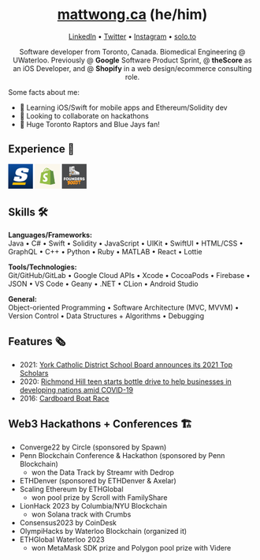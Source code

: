 <h1 align="center"><a href="https://mattwong.ca/">mattwong.ca</a> (he/him)</h1>
<p align="center"><a href="https://www.linkedin.com/in/mattwong-ca/">LinkedIn</a> • <a href="https://twitter.com/mattwong_ca">Twitter</a> • <a href="https://www.instagram.com/mattwong.ca/">Instagram</a> • <a href="https://solo.to/mattwong">solo.to</a></p>
<!--<p align="center">Swift iOS Developer • Android Java Developer • Startups 🚀</p>-->
<p align="center">Software developer from Toronto, Canada. Biomedical Engineering @ UWaterloo. Previously @ <b>Google</b> Software Product Sprint, @ <b>theScore</b> as an iOS Developer, and @ <b>Shopify</b> in a web design/ecommerce consulting role.</p>

Some facts about me:
- 📘 Learning iOS/Swift for mobile apps and Ethereum/Solidity dev
- 🤝 Looking to collaborate on hackathons
- 🏀 Huge Toronto Raptors and Blue Jays fan!
<!-- - 🤔 I’m looking for help with ... -->

<h2>Experience 💼</h2>

<img src="https://github.com/MattWong-ca/MattWong-ca/blob/main/theScore.png" width=10% height=10%>  <img src="https://github.com/MattWong-ca/MattWong-ca/blob/main/Shopify.jpeg" width=10% height=10%>  <img src="https://github.com/MattWong-ca/MattWong-ca/blob/main/FoundersBoost.jpeg" width=10% height=10%>

<h2>Skills 🛠</h2>
<b>Languages/Frameworks:</b></br>
Java • C# • Swift • Solidity • JavaScript • UIKit • SwiftUI • HTML/CSS • GraphQL • C++ • Python • Ruby • MATLAB • React • Lottie
<p></p>
<b>Tools/Technologies:</b></br>
Git/GitHub/GitLab • Google Cloud APIs • Xcode • CocoaPods • Firebase • JSON • VS Code • Geany • .NET • CLion • Android Studio
<p></p>
<b>General:</b></br>
Object-oriented Programming • Software Architecture (MVC, MVVM) • Version Control • Data Structures + Algorithms • Debugging

<h2>Features 🗞</h2>

- 2021: <a href="https://www.ycdsb.ca/2021/07/09/2021-top-scholars/">York Catholic District School Board announces its 2021 Top Scholars</a>
- 2020: <a href="https://www.yorkregion.com/news-story/10133005-richmond-hill-teen-starts-bottle-drive-to-help-businesses-in-developing-nations-amid-covid-19/">Richmond Hill teen starts bottle drive to help businesses in developing nations amid COVID-19</a>
- 2016: <a href="https://image.isu.pub/160204173716-919e26a3fc68cf73461f0ed2eb2204a8/jpg/page_1.jpg">Cardboard Boat Race</a>

<h2>Web3 Hackathons + Conferences 🏗️</h2>

- Converge22 by Circle (sponsored by Spawn)
- Penn Blockchain Conference & Hackathon (sponsored by Penn Blockchain)
    - won the Data Track by Streamr with Dedrop
- ETHDenver (sponsored by ETHDenver & Axelar)
- Scaling Ethereum by ETHGlobal
    - won pool prize by Scroll with FamilyShare
- LionHack 2023 by Columbia/NYU Blockchain
    - won Solana track with Crumbs
- Consensus2023 by CoinDesk
- OlympiHacks by Waterloo Blockchain (organized it)
- ETHGlobal Waterloo 2023
    - won MetaMask SDK prize and Polygon pool prize with Videre
